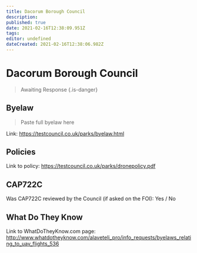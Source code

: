 ```yaml
---
title: Dacorum Borough Council
description: 
published: true
date: 2021-02-16T12:38:09.951Z
tags: 
editor: undefined
dateCreated: 2021-02-16T12:38:06.982Z
---
```


# Dacorum Borough Council
>  Awaiting Response
> {.is-danger}

## Byelaw
> Paste full byelaw here

Link:
https://testcouncil.co.uk/parks/byelaw.html

## Policies
Link to policy:
https://testcouncil.co.uk/parks/dronepolicy.pdf

## CAP722C

Was CAP722C reviewed by the Council (if asked on the FOI): Yes / No

## What Do They Know

Link to WhatDoTheyKnow.com page:
http://www.whatdotheyknow.com/alaveteli_pro/info_requests/byelaws_relating_to_uav_flights_536

